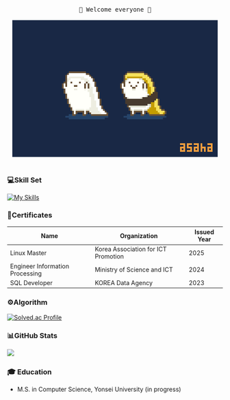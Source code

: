 <div align="center">
  <samp>
      💙 Welcome everyone 💙<br><br>
  </samp>
  <img src="README.assets/sushi.gif" style="zoom:80%;"/><br><br>
</div>

### 💻Skill Set

[![My Skills](https://skillicons.dev/icons?i=c,java,python,js,ts,spring,fastapi,django,react,vue,pnpm,npm,nodejs,express,nextjs,jquery,r,postgres,mysql,sqlite,html,css,bootstrap,vscode,idea,eclipse,docker,postman,aws,githubactions,github,git,maven,linux,vim,bash,powershell,md,figma,stackoverflow,discord)](https://skillicons.dev)

### 🪪Certificates

| Name                            | Organization                        | Issued Year |
| ------------------------------- | ----------------------------------- | ----------- |
| Linux Master                    | Korea Association for ICT Promotion | 2025        |
| Engineer Information Processing | Ministry of Science and ICT         | 2024        |
| SQL Developer                   | KOREA Data Agency                   | 2023        |

### ⚙️Algorithm

[![Solved.ac Profile](http://mazassumnida.wtf/api/v2/generate_badge?boj=summer_2)](https://solved.ac/summer_2/)

### 📊GitHub Stats

<a href="https://stats.dooboo.io"><img src="https://stats.dooboo.io/api/github-stats-advanced?login=code-sum" width="600" /></a>

### 🎓 Education

- M.S. in Computer Science, Yonsei University (in progress)
